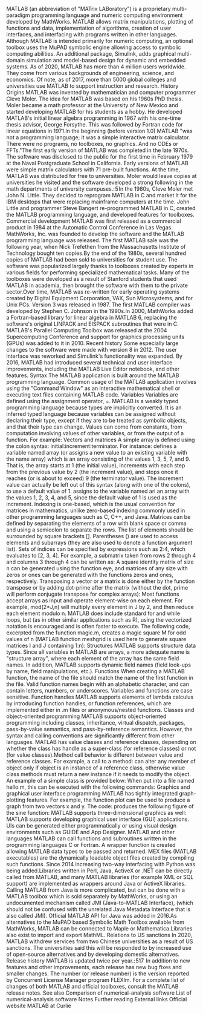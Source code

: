 MATLAB (an abbreviation of \"MATrix LABoratory\") is a proprietary
multi-paradigm programming language and numeric computing environment
developed by MathWorks. MATLAB allows matrix manipulations, plotting of
functions and data, implementation of algorithms, creation of user
interfaces, and interfacing with programs written in other languages.
Although MATLAB is intended primarily for numeric computing, an optional
toolbox uses the MuPAD symbolic engine allowing access to symbolic
computing abilities. An additional package, Simulink, adds graphical
multi-domain simulation and model-based design for dynamic and embedded
systems. As of 2020, MATLAB has more than 4 million users worldwide.
They come from various backgrounds of engineering, science, and
economics. Of note, as of 2017, more than 5000 global colleges and
universities use MATLAB to support instruction and research. History
Origins MATLAB was invented by mathematician and computer programmer
Cleve Moler. The idea for MATLAB was based on his 1960s PhD thesis.
Moler became a math professor at the University of New Mexico and
started developing MATLAB for his students as a hobby. He developed
MATLAB\'s initial linear algebra programming in 1967 with his one-time
thesis advisor, George Forsythe. This was followed by Fortran code for
linear equations in 1971.In the beginning (before version 1.0) MATLAB
\"was not a programming language; it was a simple interactive matrix
calculator. There were no programs, no toolboxes, no graphics. And no
ODEs or FFTs.\"The first early version of MATLAB was completed in the
late 1970s. The software was disclosed to the public for the first time
in February 1979 at the Naval Postgraduate School in California. Early
versions of MATLAB were simple matrix calculators with 71 pre-built
functions. At the time, MATLAB was distributed for free to universities.
Moler would leave copies at universities he visited and the software
developed a strong following in the math departments of university
campuses.: 5 In the 1980s, Cleve Moler met John N. Little. They decided
to reprogram MATLAB in C and market it for the IBM desktops that were
replacing mainframe computers at the time. John Little and programmer
Steve Bangert re-programmed MATLAB in C, created the MATLAB programming
language, and developed features for toolboxes. Commercial development
MATLAB was first released as a commercial product in 1984 at the
Automatic Control Conference in Las Vegas. MathWorks, Inc. was founded
to develop the software and the MATLAB programming language was
released. The first MATLAB sale was the following year, when Nick
Trefethen from the Massachusetts Institute of Technology bought ten
copies.By the end of the 1980s, several hundred copies of MATLAB had
been sold to universities for student use. The software was popularized
largely thanks to toolboxes created by experts in various fields for
performing specialized mathematical tasks. Many of the toolboxes were
developed as a result of Stanford students that used MATLAB in academia,
then brought the software with them to the private sector.Over time,
MATLAB was re-written for early operating systems created by Digital
Equipment Corporation, VAX, Sun Microsystems, and for Unix PCs. Version
3 was released in 1987. The first MATLAB compiler was developed by
Stephen C. Johnson in the 1990s.In 2000, MathWorks added a Fortran-based
library for linear algebra in MATLAB 6, replacing the software\'s
original LINPACK and EISPACK subroutines that were in C. MATLAB\'s
Parallel Computing Toolbox was released at the 2004 Supercomputing
Conference and support for graphics processing units (GPUs) was added to
it in 2010. Recent history Some especially large changes to the software
were made with version 8 in 2012. The user interface was reworked and
Simulink\'s functionality was expanded. By 2016, MATLAB had introduced
several technical and user interface improvements, including the MATLAB
Live Editor notebook, and other features. Syntax The MATLAB application
is built around the MATLAB programming language. Common usage of the
MATLAB application involves using the \"Command Window\" as an
interactive mathematical shell or executing text files containing MATLAB
code. Variables Variables are defined using the assignment operator, =.
MATLAB is a weakly typed programming language because types are
implicitly converted. It is an inferred typed language because variables
can be assigned without declaring their type, except if they are to be
treated as symbolic objects, and that their type can change. Values can
come from constants, from computation involving values of other
variables, or from the output of a function. For example: Vectors and
matrices A simple array is defined using the colon syntax:
initial:increment:terminator. For instance: defines a variable named
array (or assigns a new value to an existing variable with the name
array) which is an array consisting of the values 1, 3, 5, 7, and 9.
That is, the array starts at 1 (the initial value), increments with each
step from the previous value by 2 (the increment value), and stops once
it reaches (or is about to exceed) 9 (the terminator value). The
increment value can actually be left out of this syntax (along with one
of the colons), to use a default value of 1. assigns to the variable
named ari an array with the values 1, 2, 3, 4, and 5, since the default
value of 1 is used as the increment. Indexing is one-based, which is the
usual convention for matrices in mathematics, unlike zero-based indexing
commonly used in other programming languages such as C, C++, and Java.
Matrices can be defined by separating the elements of a row with blank
space or comma and using a semicolon to separate the rows. The list of
elements should be surrounded by square brackets \[\]. Parentheses ()
are used to access elements and subarrays (they are also used to denote
a function argument list). Sets of indices can be specified by
expressions such as 2:4, which evaluates to \[2, 3, 4\]. For example, a
submatrix taken from rows 2 through 4 and columns 3 through 4 can be
written as: A square identity matrix of size n can be generated using
the function eye, and matrices of any size with zeros or ones can be
generated with the functions zeros and ones, respectively. Transposing a
vector or a matrix is done either by the function transpose or by adding
dot-prime after the matrix (without the dot, prime will perform
conjugate transpose for complex arrays): Most functions accept arrays as
input and operate element-wise on each element. For example, mod(2\*J,n)
will multiply every element in J by 2, and then reduce each element
modulo n. MATLAB does include standard for and while loops, but (as in
other similar applications such as R), using the vectorized notation is
encouraged and is often faster to execute. The following code, excerpted
from the function magic.m, creates a magic square M for odd values of n
(MATLAB function meshgrid is used here to generate square matrices I and
J containing 1:n): Structures MATLAB supports structure data types.
Since all variables in MATLAB are arrays, a more adequate name is
\"structure array\", where each element of the array has the same field
names. In addition, MATLAB supports dynamic field names (field look-ups
by name, field manipulations, etc.). Functions When creating a MATLAB
function, the name of the file should match the name of the first
function in the file. Valid function names begin with an alphabetic
character, and can contain letters, numbers, or underscores. Variables
and functions are case sensitive. Function handles MATLAB supports
elements of lambda calculus by introducing function handles, or function
references, which are implemented either in .m files or anonymous/nested
functions. Classes and object-oriented programming MATLAB supports
object-oriented programming including classes, inheritance, virtual
dispatch, packages, pass-by-value semantics, and pass-by-reference
semantics. However, the syntax and calling conventions are significantly
different from other languages. MATLAB has value classes and reference
classes, depending on whether the class has handle as a super-class (for
reference classes) or not (for value classes).Method call behavior is
different between value and reference classes. For example, a call to a
method: can alter any member of object only if object is an instance of
a reference class, otherwise value class methods must return a new
instance if it needs to modify the object. An example of a simple class
is provided below: When put into a file named hello.m, this can be
executed with the following commands: Graphics and graphical user
interface programming MATLAB has tightly integrated graph-plotting
features. For example, the function plot can be used to produce a graph
from two vectors x and y. The code: produces the following figure of the
sine function: MATLAB supports three-dimensional graphics as well:
MATLAB supports developing graphical user interface (GUI) applications.
UIs can be generated either programmatically or using visual design
environments such as GUIDE and App Designer. MATLAB and other languages
MATLAB can call functions and subroutines written in the programming
languages C or Fortran. A wrapper function is created allowing MATLAB
data types to be passed and returned. MEX files (MATLAB executables) are
the dynamically loadable object files created by compiling such
functions. Since 2014 increasing two-way interfacing with Python was
being added.Libraries written in Perl, Java, ActiveX or .NET can be
directly called from MATLAB, and many MATLAB libraries (for example XML
or SQL support) are implemented as wrappers around Java or ActiveX
libraries. Calling MATLAB from Java is more complicated, but can be done
with a MATLAB toolbox which is sold separately by MathWorks, or using an
undocumented mechanism called JMI (Java-to-MATLAB Interface), (which
should not be confused with the unrelated Java Metadata Interface that
is also called JMI). Official MATLAB API for Java was added in 2016.As
alternatives to the MuPAD based Symbolic Math Toolbox available from
MathWorks, MATLAB can be connected to Maple or Mathematica.Libraries
also exist to import and export MathML. Relations to US sanctions In
2020, MATLAB withdrew services from two Chinese universities as a result
of US sanctions. The universities said this will be responded to by
increased use of open-source alternatives and by developing domestic
alternatives. Release history MATLAB is updated twice per year.: 517  In
addition to new features and other improvements, each release has new
bug fixes and smaller changes. The number (or release number) is the
version reported by Concurrent License Manager program FLEXlm. For a
complete list of changes of both MATLAB and official toolboxes, consult
the MATLAB release notes. See also Comparison of numerical-analysis
software List of numerical-analysis software Notes Further reading
External links Official website MATLAB at Curlie
